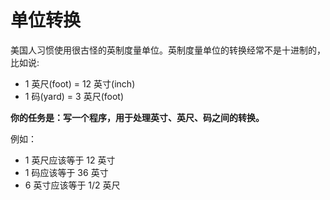 # 单位转换

美国⼈习惯使用很古怪的英制度量单位。英制度量单位的转换经常不是⼗进制的，比如说:

- 1 英尺(foot) = 12 英寸(inch)
- 1 码(yard) = 3 英尺(foot)

**你的任务是：写一个程序，用于处理英寸、英尺、码之间的转换。**

例如：

- 1 英尺应该等于 12 英寸
- 1 码应该等于 36 英寸
- 6 英寸应该等于 1/2 英尺
